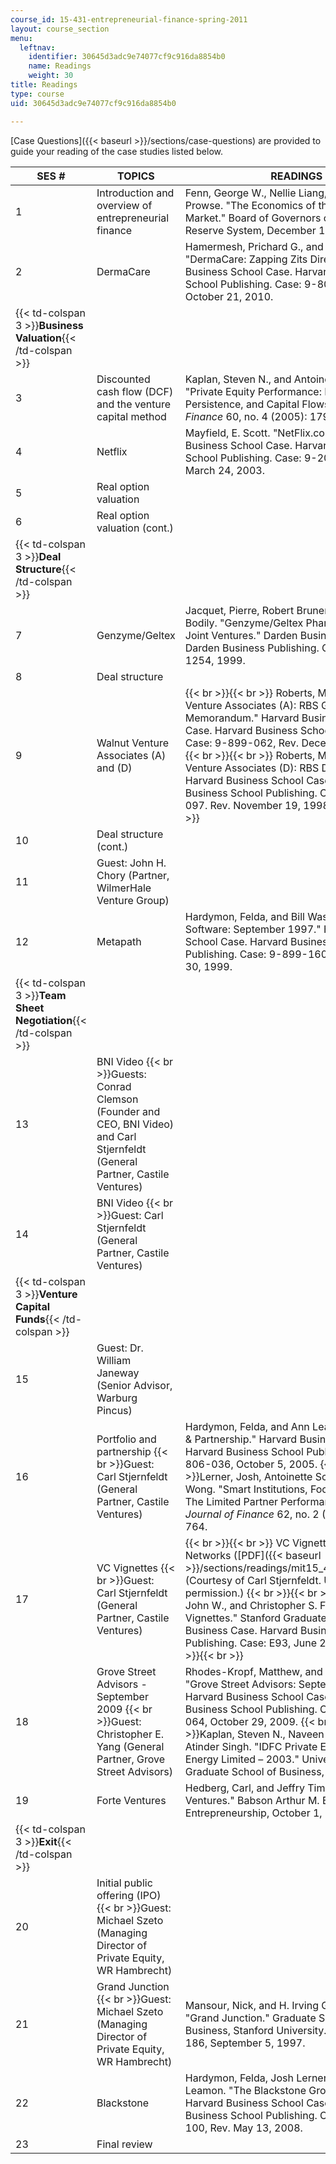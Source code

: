```yaml
---
course_id: 15-431-entrepreneurial-finance-spring-2011
layout: course_section
menu:
  leftnav:
    identifier: 30645d3adc9e74077cf9c916da8854b0
    name: Readings
    weight: 30
title: Readings
type: course
uid: 30645d3adc9e74077cf9c916da8854b0

---
```


[Case Questions]({{< baseurl >}}/sections/case-questions) are provided to guide your reading of the case studies listed below.

| SES # | TOPICS | READINGS |
| --- | --- | --- |
| 1 | Introduction and overview of entrepreneurial finance | Fenn, George W., Nellie Liang, and Stephen Prowse. "The Economics of the Private Equity Market." Board of Governors of the Federal Reserve System, December 1995. |
| 2 | DermaCare | Hamermesh, Prichard G., and Lauren Barley. "DermaCare: Zapping Zits Directly." Harvard Business School Case. Harvard Business School Publishing. Case: 9-808-064, Rev. October 21, 2010. |
| {{< td-colspan 3 >}}**Business Valuation**{{< /td-colspan >}} |||
| 3 | Discounted cash flow (DCF) and the venture capital method | Kaplan, Steven N., and Antoinette Schoar. "Private Equity Performance: Returns, Persistence, and Capital Flows." _Journal of Finance_ 60, no. 4 (2005): 1791-1823. |
| 4 | Netflix | Mayfield, E. Scott. "NetFlix.com, Inc." Harvard Business School Case. Harvard Business School Publishing. Case: 9-201-037, Rev. March 24, 2003. |
| 5 | Real option valuation | &nbsp; |
| 6 | Real option valuation (cont.) | &nbsp; |
| {{< td-colspan 3 >}}**Deal Structure**{{< /td-colspan >}} |||
| 7 | Genzyme/Geltex | Jacquet, Pierre, Robert Bruner, and Samuel E. Bodily. "Genzyme/Geltex Pharmaceuticals Joint Ventures." Darden Business School Case. Darden Business Publishing. Case: UVA-F-1254, 1999. |
| 8 | Deal structure | &nbsp; |
| 9 | Walnut Venture Associates (A) and (D) |  {{< br >}}{{< br >}} Roberts, Michael J. "Walnut Venture Associates (A): RBS Group Investment Memorandum." Harvard Business School Case. Harvard Business School Publishing. Case: 9-899-062, Rev. December 7, 1998. {{< br >}}{{< br >}} Roberts, Michael J. "Walnut Venture Associates (D): RBS Deal Terms." Harvard Business School Case. Harvard Business School Publishing. Case: 9-899-097. Rev. November 19, 1998. {{< br >}}{{< br >}}  |
| 10 | Deal structure (cont.) | &nbsp; |
| 11 | Guest: John H. Chory (Partner, WilmerHale Venture Group) | &nbsp; |
| 12 | Metapath | Hardymon, Felda, and Bill Wasik. "Metapath Software: September 1997." Harvard Business School Case. Harvard Business School Publishing. Case: 9-899-160, Rev. November 30, 1999. |
| {{< td-colspan 3 >}}**Team Sheet Negotiation**{{< /td-colspan >}} |||
| 13 | BNI Video  {{< br >}}Guests: Conrad Clemson (Founder and CEO, BNI Video) and Carl Stjernfeldt (General Partner, Castile Ventures) | &nbsp; |
| 14 | BNI Video  {{< br >}}Guest: Carl Stjernfeldt (General Partner, Castile Ventures) | &nbsp; |
| {{< td-colspan 3 >}}**Venture Capital Funds**{{< /td-colspan >}} |||
| 15 | Guest: Dr. William Janeway (Senior Advisor, Warburg Pincus) | &nbsp; |
| 16 | Portfolio and partnership  {{< br >}}Guest: Carl Stjernfeldt (General Partner, Castile Ventures) | Hardymon, Felda, and Ann Leamon. "Portfolio & Partnership." Harvard Business School Case. Harvard Business School Publishing. Case: 9-806-036, October 5, 2005.  {{< br >}}  {{< br >}}Lerner, Josh, Antoinette Schoar, and Wan Wong. "Smart Institutions, Foolish Choices?: The Limited Partner Performance Puzzle." _Journal of Finance_ 62, no. 2 (2007): 731-764. |
| 17 | VC Vignettes  {{< br >}}Guest: Carl Stjernfeldt (General Partner, Castile Ventures) |  {{< br >}}{{< br >}} VC Vignette: Secursiv Networks ([PDF]({{< baseurl >}}/sections/readings/mit15_431s11_read17)) (Courtesy of Carl Stjernfeldt. Used with permission.) {{< br >}}{{< br >}} Glynn Jr., John W., and Christopher S. Flanagan. "VC Vignettes." Stanford Graduate School of Business Case. Harvard Business School Publishing. Case: E93, June 21, 2001. {{< br >}}{{< br >}}  |
| 18 | Grove Street Advisors - September 2009  {{< br >}}Guest: Christopher E. Yang (General Partner, Grove Street Advisors) | Rhodes-Kropf, Matthew, and Ann Leamon. "Grove Street Advisors: September 2009." Harvard Business School Case. Harvard Business School Publishing. Case: N1-810-064, October 29, 2009.  {{< br >}}  {{< br >}}Kaplan, Steven N., Naveen Baweja, and Atinder Singh. "IDFC Private Equity and GMR Energy Limited – 2003." University of Chicago Graduate School of Business, 2007. |
| 19 | Forte Ventures | Hedberg, Carl, and Jeffry Timmons. "Forte Ventures." Babson Arthur M. Blank Center for Entrepreneurship, October 1, 2004. |
| {{< td-colspan 3 >}}**Exit**{{< /td-colspan >}} |||
| 20 | Initial public offering (IPO)  {{< br >}}Guest: Michael Szeto (Managing Director of Private Equity, WR Hambrecht) | &nbsp; |
| 21 | Grand Junction  {{< br >}}Guest: Michael Szeto (Managing Director of Private Equity, WR Hambrecht) | Mansour, Nick, and H. Irving Grousbeck. "Grand Junction." Graduate School of Business, Stanford University. Case: S-SB-186, September 5, 1997. |
| 22 | Blackstone | Hardymon, Felda, Josh Lerner, and Ann Leamon. "The Blackstone Group's IPO." Harvard Business School Case. Harvard Business School Publishing. Case: 9-808-100, Rev. May 13, 2008. |
| 23 | Final review |